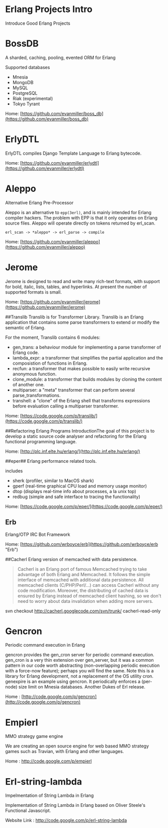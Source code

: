 Erlang Projects Intro
=====================

Introduce Good Erlang Projects 


BossDB
==
 A sharded, caching, pooling, evented ORM for Erlang

Supported databases


* Mnesia
* MongoDB
* MySQL
* PostgreSQL
* Riak (experimental)
* Tokyo Tyrant

Home: [https://github.com/evanmiller/boss_db](https://github.com/evanmiller/boss_db)


ErlyDTL
=======

ErlyDTL compiles Django Template Language to Erlang bytecode.

Home: [https://github.com/evanmiller/erlydtl](https://github.com/evanmiller/erlydtl)

Aleppo
===

  Alternative Erlang Pre-Processor

Aleppo is an alternative to `epp(3erl)`, and is mainly intended for Erlang compiler hackers. The problem with EPP is that it only operates on Erlang source files. Aleppo will operate directly on tokens returned by erl_scan.

    erl_scan -> *aleppo* -> erl_parse -> compile

Home: [https://github.com/evanmiller/aleppo](https://github.com/evanmiller/aleppo)


Jerome
======

Jerome is designed to read and write many rich-text formats, with support for bold, italic, lists, tables, and hyperlinks. At present the number of supported formats is small.

Home: [https://github.com/evanmiller/jerome](https://github.com/evanmiller/jerome)




##Translib
Translib is for Transformer Library. Translib is an Erlang application that contains some parse transformers to extend or modify the semantic of Erlang.

For the moment, Translib contains 6 modules:

- gen_trans: a behaviour module for implementing a parse transformer of Erlang code.
- lambda_expr: a transformer that simplifies the partial application and the composistion of functions in Erlang.
- recfun: a transformer that makes possible to easily write recursive anonymous function.
- clone_module: a transformer that builds modules by cloning the content of another one.
-  multiparser: a "meta" transformer that can perform several parse_transformations.
-  transhell: a "clone" of the Erlang shell that transforms expressions before evaluation calling a multiparser transformer.

Home: [https://code.google.com/p/translib/](https://code.google.com/p/translib/)



##Refactoring Erlang Programs
IntroductionThe goal of this project is to develop a static source code analyser and refactoring for the Erlang functional programming language.
 
Home: [http://plc.inf.elte.hu/erlang/](http://plc.inf.elte.hu/erlang/)





##eper##
Erlang performance related tools.

includes

- sherk (profiler, similar to MacOS shark)
- gperf (real-time graphical CPU load and memory usage monitor)
- dtop (displays real-time info about processes, a la unix top)
- redbug (simple and safe interface to tracing the functionality)

Home: [https://code.google.com/p/eper/](https://code.google.com/p/eper/)



## Erb ##


Erlang/OTP IRC Bot Framework

Home: [https://github.com/wrboyce/erb](https://github.com/wrboyce/erb "Erb")


##Cacherl
Erlang version of memcached with data persistence.

> Cacherl is an Erlang port of famous Memcached trying to take advantage of both Erlang and Memcached. It follows the simple interface of memcached with additional data persistence. All memcached clients (C/PHP/Perl/...) can access Cacherl without any code modification. Moreover, the distributing of cached data is ensured by Erlang instead of memcached client hashing, so we don't need to worry about data invalidation when adding more servers.

svn checkout http://cacherl.googlecode.com/svn/trunk/ cacherl-read-only


Gencron 
======
Periodic command execution in Erlang

gencron provides the gen_cron server for periodic command execution. gen_cron is a very thin extension over gen_server, but it was a common pattern in our code worth abstracting (non-overlapping periodic execution with a force-now feature); perhaps you will find the same. Note this is a library for Erlang development, not a replacement of the OS utility cron. genexpire is an example using gencron. It periodically enforces a (per-node) size limit on Mnesia databases. Another Dukes of Erl release.



Home : [http://code.google.com/p/gencron](http://code.google.com/p/gencron) 
			
			
				

	
Empierl 
=====
 MMO strategy game engine

We are creating an open source engine for web based MMO strategy games such as Travian, with Erlang and other languages.

Home : [http://code.google.com/p/empierl ](http://code.google.com/p/empierl )




Erl-string-lambda
==================
 Impelmentation of String Lambda in Erlang

Implementation of String Lambda in Erlang based on Oliver Steele's Functional Javascript.


Website Link : http://code.google.com/p/erl-string-lambda 




